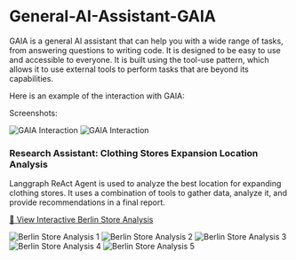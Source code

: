 # General-AI-Assistant-GAIA

GAIA is a general AI assistant that can help you with a wide range of tasks, from answering questions to writing code. It is designed to be easy to use and accessible to everyone.
It is built using the tool-use pattern, which allows it to use external tools to perform tasks that are beyond its capabilities.

Here is an example of the interaction with GAIA:

Screenshots:

![GAIA Interaction](images/query_1.png)
![GAIA Interaction](images/query_2.png)


### Research Assistant: Clothing Stores Expansion Location Analysis

Langgraph ReAct Agent is used to analyze the best location for expanding clothing stores. It uses a combination of tools to gather data, analyze it, and provide recommendations in a final report.

[🔗 View Interactive Berlin Store Analysis](https://claude.ai/public/artifacts/85f455e7-ebf8-451e-a1ac-8d0a53c8145c)

![Berlin Store Analysis 1](images/berlin1.png)
![Berlin Store Analysis 2](images/berlin2.png)
![Berlin Store Analysis 3](images/berlin3.png)
![Berlin Store Analysis 4](images/berlin4.png)
![Berlin Store Analysis 5](images/berlin5.png)